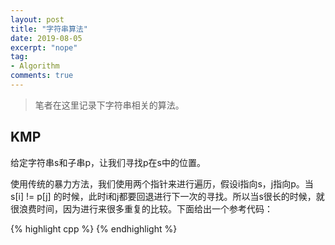 ```yaml
---
layout: post
title: "字符串算法"
date: 2019-08-05
excerpt: "nope"
tag:
- Algorithm
comments: true
---
```


> 笔者在这里记录下字符串相关的算法。

## KMP

给定字符串s和子串p，让我们寻找p在s中的位置。

使用传统的暴力方法，我们使用两个指针来进行遍历，假设i指向s，j指向p。当s[i] != p[j] 的时候，此时i和j都要回退进行下一次的寻找。所以当s很长的时候，就很浪费时间，因为进行来很多重复的比较。下面给出一个参考代码：

{% highlight cpp %}
{% endhighlight %}


